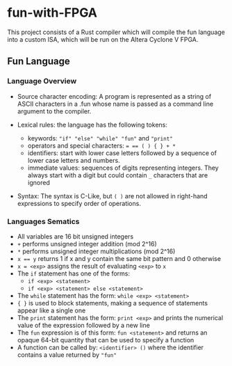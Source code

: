 # fun-with-FPGA

This project consists of a Rust compiler which will compile the fun language into a custom ISA, which will be run on the Altera Cyclone V FPGA. 

## Fun Language

### Language Overview

* Source character encoding: A program is represented as a string of ASCII characters in a .fun whose name is passed as a command line argument to the compiler.

* Lexical rules: the language has the following tokens:

  - keywords: `"if" "else" "while" "fun"` and `"print"`
  - operators and special characters: `= == ( ) { } + *`
  - identifiers: start with lower case letters followed by a sequence of lower case letters and numbers.
  - immediate values: sequences of digits representing integers. They always start with a digit but could contain `_` characters that are ignored

* Syntax: The syntax is C-Like, but `( )` are not allowed in right-hand expressions to specify order of operations.

### Languages Sematics

* All variables are 16 bit unsigned integers
* `+` performs unsigned integer addition (mod 2^16)
* `*` performs unsigned integer multiplications (mod 2^16)
* `x == y` returns 1 if x and y contain the same bit pattern and 0 otherwise
* `x = <exp>` assigns the result of evaluating `<exp>` to `x`
* The `if` statement has one of the forms:
  - `if <exp> <statement>`
  - `if <exp> <statement> else <statement>`
* The `while` statement has the form: `while <exp> <statement>`
* `{ }` is used to block statements, making a sequence of statements appear like a single one
* The `print` statement has the form: `print <exp>` and prints the numerical value of the expression followed by a new line
* The `fun` expression is of this form: `fun <statement>` and returns an opaque 64-bit quantity that can be used to specify a function
* A function can be called by: `<identifier> ()` where the identifier contains a value returned by `"fun"`
